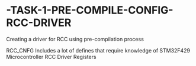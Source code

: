 # -TASK-1-PRE-COMPILE-CONFIG-RCC-DRIVER
Creating a driver for RCC using pre-compilation process

RCC_CNFG Includes a lot of defines that require knowledge of STM32F429 Microcontroller RCC Driver Registers
